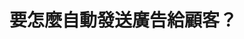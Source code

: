 <div class="flex flex-col justify-center items-center w-full h-full relative">
  <h1>要怎麼自動發送廣告給顧客？</h1>
</div>